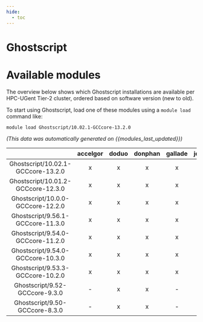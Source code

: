```yaml
---
hide:
  - toc
---
```


Ghostscript
===========

# Available modules


The overview below shows which Ghostscript installations are available per HPC-UGent Tier-2 cluster, ordered based on software version (new to old).

To start using Ghostscript, load one of these modules using a `module load` command like:

```shell
module load Ghostscript/10.02.1-GCCcore-13.2.0
```

*(This data was automatically generated on {{modules_last_updated}})*  

| |accelgor|doduo|donphan|gallade|joltik|shinx|skitty|
| :---: | :---: | :---: | :---: | :---: | :---: | :---: | :---: |
|Ghostscript/10.02.1-GCCcore-13.2.0|x|x|x|x|x|x|x|
|Ghostscript/10.01.2-GCCcore-12.3.0|x|x|x|x|x|x|x|
|Ghostscript/10.0.0-GCCcore-12.2.0|x|x|x|x|x|-|-|
|Ghostscript/9.56.1-GCCcore-11.3.0|x|x|x|x|x|-|-|
|Ghostscript/9.54.0-GCCcore-11.2.0|x|x|x|x|x|-|-|
|Ghostscript/9.54.0-GCCcore-10.3.0|x|x|x|x|x|-|-|
|Ghostscript/9.53.3-GCCcore-10.2.0|x|x|x|x|x|-|-|
|Ghostscript/9.52-GCCcore-9.3.0|-|x|x|-|x|-|-|
|Ghostscript/9.50-GCCcore-8.3.0|-|x|x|-|x|-|-|
